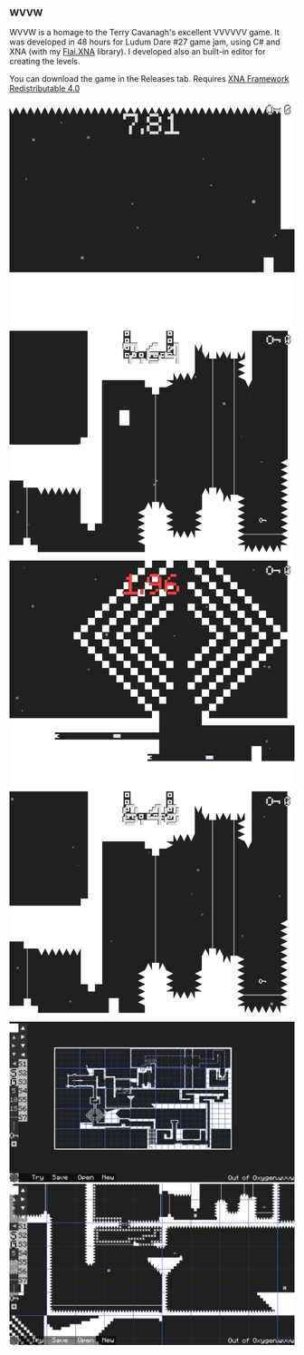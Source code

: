 ### WVVW

WVVW is a homage to the Terry Cavanagh's excellent VVVVVV game. It was developed in 48 hours for Ludum Dare #27 game jam, using C# and XNA (with my [Flai.XNA](https://github.com/JaakkoLipsanen/Flai.XNA) library). I developed also an built-in editor for creating the levels.

You can download the game in the Releases tab.
Requires [XNA Framework Redistributable 4.0](https://www.microsoft.com/en-us/download/details.aspx?id=20914)

![gif](/Documentation/Screenshots/Demo1.gif)
![gif](/Documentation/Screenshots/Demo2.gif)
![screenshot](/Documentation/Screenshots/Screenshot%201.png)
![screenshot](/Documentation/Screenshots/Screenshot%202.png)
![screenshot](/Documentation/Screenshots/EditorScreenshot%201.png)
![screenshot](/Documentation/Screenshots/EditorScreenshot%202.png)
